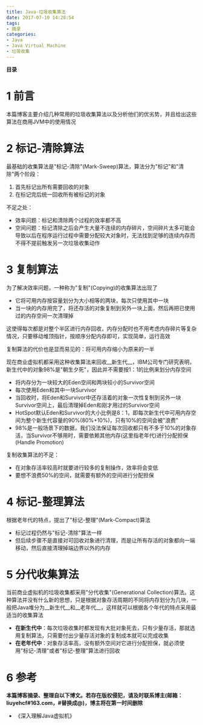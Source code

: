 ```yaml
---
title: Java-垃圾收集算法
date: 2017-07-10 14:28:54
tags: 
- 摘录
categories: 
- Java
- Java Virtual Machine
- 垃圾收集
---
```


__目录__

<!-- toc -->
<!--more-->

# 1 前言

本篇博客主要介绍几种常用的垃圾收集算法以及分析他们的优劣势，并且给出这些算法在商用JVM中的使用情况

# 2 标记-清除算法

最基础的收集算法是"标记-清除"(Mark-Sweep)算法，算法分为"标记"和"清除"两个阶段：

1. 首先标记出所有需要回收的对象
1. 在标记完后统一回收所有被标记的对象

不足之处：

* 效率问题：标记和清除两个过程的效率都不高
* 空间问题：标记清除之后会产生大量不连续的内存碎片，空间碎片太多可能会导致以后在程序运行过程中需要分配较大对象时，无法找到足够的连续内存而不得不提前触发另一次垃圾收集动作

# 3 复制算法

为了解决效率问题，一种称为"复制"(Copying)的收集算法出现了

* 它将可用内存按容量划分为大小相等的两块，每次只使用其中一块
* 当一块的内存用完了，将还存活的对象复制到另外一块上面，然后再把已使用过的内存空间一次清理掉

这使得每次都是对整个半区进行内存回收，内存分配时也不用考虑内存碎片等复杂情况，只要移动堆顶指针，按顺序分配内存即可，实现简单，运行高效

复制算法的代价也是显而易见的：将可用内存缩小为原来的一半

现在商业虚拟机都采用这种收集算法来回收__新生代__，IBM公司专门研究表明，新生代中的对象98%是"朝生夕死"，因此并不需要按1：1的比例来划分内存空间

* 将内存分为一块较大的Eden空间和两块较小的Survivor空间
* 每次使用Eden和其中一块Survivor
* 当回收时，将Eden和Survivor中还存活着的对象一次性复制到另外一块Survivor空间上，最后清理掉Eden和刚才用过的Survivor空间
* HotSpot默认Eden和Survivor的大小比例是8：1，即每次新生代中可用内存空间为整个新生代容量的90%(80%+10%)，只有10%的空间会被"浪费"
* 98%是一般场景下的数据，我们没法保证每次回收都只有不多于10%的对象存活，当Survivor不够用时，需要依赖其他内存(这里指老年代)进行分配担保(Handle Promotion)

复制收集算法的不足：

* 在对象存活率较高时就要进行较多的复制操作，效率将会变低
* 要想不浪费50%的空间，就需要有额外的空间进行分配担保

# 4 标记-整理算法

根据老年代的特点，提出了"标记-整理"(Mark-Compact)算法

* 标记过程仍然与"标记-清除"算法一样
* 但后续步骤不是直接对可回收对象进行清理，而是让所有存活的对象都向一端移动，然后直接清理掉端边界以外的内存

# 5 分代收集算法

当前商业虚拟机的垃圾收集都采用"分代收集"(Generational Collection)算法。这种算法并没有什么新的思想，只是根据对象存活周期的不同将内存划分为几块，一般把Java堆分为__新生代__和__老年代__，这样就可以根据各个年代的特点采用最适当的收集算法

* __在新生代中__：每次垃圾收集时都发现有大批对象死去，只有少量存活，那就选用复制算法，只需要付出少量存活对象的复制成本就可以完成收集
* __在老年代中__：对象存活率高，没有额外空间对它进行分配担保，就必须使用"标记-清理"或者"标记-整理"算法进行回收

# 6 参考

__本篇博客摘录、整理自以下博文。若存在版权侵犯，请及时联系博主(邮箱：liuyehcf#163.com，#替换成@)，博主将在第一时间删除__

* 《深入理解Java虚拟机》
